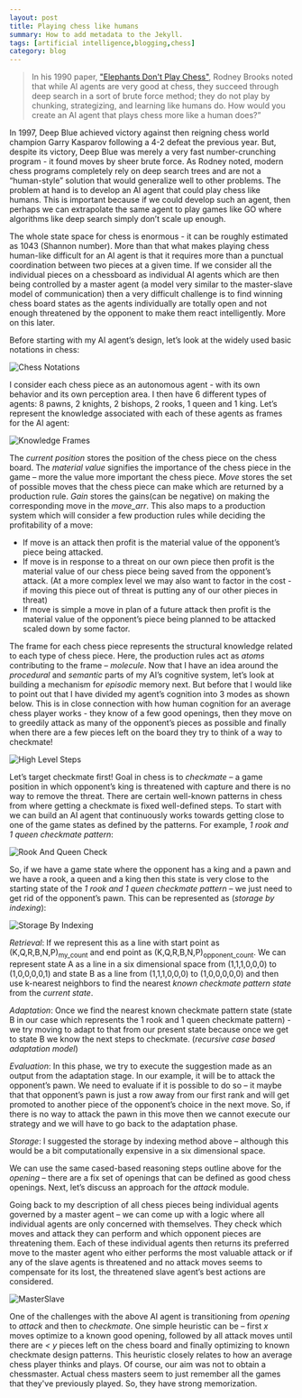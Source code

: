 ```yaml
---
layout: post
title: Playing chess like humans
summary: How to add metadata to the Jekyll.
tags: [artificial intelligence,blogging,chess]
category: blog
---
```


  > In his 1990 paper, ["Elephants Don't Play Chess"](https://www2.cs.sfu.ca/~vaughan/teaching/894/papers/elephants.pdf), Rodney Brooks noted that while AI agents are very good at chess, they succeed through deep search in a sort of brute force method; they do not play by chunking, strategizing, and learning like humans do. How would you create an AI agent that plays chess more like a human does?”

  In 1997, Deep Blue achieved victory against then reigning chess world champion Garry Kasparov following a 4-2 defeat the previous year. But, despite its victory, Deep Blue was merely a very fast number-crunching program - it found moves by sheer brute force. As Rodney noted, modern chess programs completely rely on deep search trees and are not a “human-style” solution that would generalize well to other problems. The problem at hand is to develop an AI agent that could play chess like humans. This is important because if we could develop such an agent, then perhaps we can extrapolate the same agent to play games like GO where algorithms like deep search simply don’t scale up enough.

  The whole state space for chess is enormous - it can be roughly estimated as 1043 (Shannon number). More than that what makes playing chess human-like difficult for an AI agent is that it requires more than a punctual coordination between two pieces at a given time. If we consider all the individual pieces on a chessboard as individual AI agents which are then being controlled by a master agent (a model very similar to the master-slave model of communication) then a very difficult challenge is to find winning chess board states as the agents individually are totally open and not enough threatened by the opponent to make them react intelligently. More on this later.

  Before starting with my AI agent’s design, let’s look at the widely used basic notations in chess:

  ![Chess Notations]({{site.baseurl}}/assets/chess1.png)

  I consider each chess piece as an autonomous agent - with its own behavior and its own perception area. I then have 6 different types of agents: 8 pawns, 2 knights, 2 bishops, 2 rooks, 1 queen and 1 king. Let’s represent the knowledge associated with each of these agents as frames for the AI agent:

  ![Knowledge Frames]({{site.baseurl}}/assets/chess2.png)

  The *current position* stores the position of the chess piece on the chess board. The *material value* signifies the importance of the chess piece in the game – more the value more important the chess piece. *Move* stores the set of possible moves that the chess piece can make which are returned by a production rule. *Gain* stores the gains(can be negative) on making the corresponding move in the *move_arr*. This also maps to a production system which will consider a few production rules while deciding the profitability of a move:

  * If move is an attack then profit is the material value of the opponent’s piece being attacked.
  * If move is in response to a threat on our own piece then profit is the material value of our chess piece being saved from the opponent’s attack. (At a more complex level we may also want to factor in the cost - if moving this piece out of threat is putting any of our other pieces in threat)
  * If move is simple a move in plan of a future attack then profit is the material value of the opponent’s piece being planned to be attacked scaled down by some factor.

The frame for each chess piece represents the structural knowledge related to each type of chess piece. Here, the production rules act as *atoms* contributing to the frame – *molecule*. Now that I have an idea around the *procedural* and *semantic* parts of my AI’s cognitive system, let’s look at building a mechanism for *episodic* memory next. But before that I would like to point out that I have divided my agent’s cognition into 3 modes as shown below. This is in close connection with how human cognition for an average chess player works - they know of a few good openings, then they move on to greedily attack as many of the opponent’s pieces as possible and finally when there are a few pieces left on the board they try to think of a way to checkmate!

  ![High Level Steps]({{site.baseurl}}/assets/chess3.png)

Let’s target checkmate first! Goal in chess is to *checkmate* – a game position in which opponent’s king is threatened with capture and there is no way to remove the threat. There are certain well-known patterns in chess from where getting a checkmate is fixed well-defined steps. To start with we can build an AI agent that continuously works towards getting close to one of the game states as defined by the patterns. For example, *1 rook and 1 queen checkmate pattern*:

  ![Rook And Queen Check]({{site.baseurl}}/assets/chess4.png)

So, if we have a game state where the opponent has a king and a pawn and we have a rook, a queen and a king then this state is very close to the starting state of the *1 rook and 1 queen checkmate pattern* – we just need to get rid of the opponent’s pawn. This can be represented as (*storage by indexing*):

  ![Storage By Indexing]({{site.baseurl}}/assets/chess5.png)

*Retrieval*: If we represent this as a line with start point as (K,Q,R,B,N,P)<sub>my_count</sub> and end point as (K,Q,R,B,N,P)<sub>opponent_count</sub>. We can represent state A as a line in a six dimensional space from (1,1,1,0,0,0) to (1,0,0,0,0,1) and state B as a line from (1,1,1,0,0,0) to (1,0,0,0,0,0) and then use k-nearest neighbors to find the nearest *known checkmate pattern state* from the *current state*.

*Adaptation*: Once we find the nearest known checkmate pattern state (state B in our case which represents the 1 rook and 1 queen checkmate pattern) -  we try moving to adapt to that from our present state because once we get to state B we know the next steps to checkmate. (*recursive case based adaptation model*)

*Evaluation*: In this phase, we try to execute the suggestion made as an output from the adaptation stage. In our example, it will be to attack the opponent’s pawn. We need to evaluate if it is possible to do so – it maybe that that opponent’s pawn is just a row away from our first rank and will get promoted to another piece of the opponent’s choice in the next move. So, if there is no way to attack the pawn in this move then we cannot execute our strategy and we will have to go back to the adaptation phase.

*Storage*: I suggested the storage by indexing method above – although this would be a bit computationally expensive in a six dimensional space.

We can use the same cased-based reasoning steps outline above for the *opening* – there are a fix set of openings that can be defined as good chess openings. Next, let’s discuss an approach for the *attack* module.

Going back to my description of all chess pieces being individual agents governed by a master agent – we can come up with a logic where all individual agents are only concerned with themselves. They check which moves and attack they can perform and which opponent pieces are threatening them. Each of these individual agents then returns its preferred move to the master agent who either performs the most valuable attack or if any of the slave agents is threatened and no attack moves seems to compensate for its lost, the threatened slave agent’s best actions are considered.

![MasterSlave]({{site.baseurl}}/assets/chess6.png)

One of the challenges with the above AI agent is transitioning from *opening* to *attack* and then to *checkmate*. One simple heuristic can be – first *x* moves optimize to a known good opening, followed by all attack moves until there are *< y* pieces left on the chess board and finally optimizing to known checkmate design patterns. This heuristic closely relates to how an average chess player thinks and plays. Of course, our aim was not to obtain a chessmaster. Actual chess masters seem to just remember all the games that they've previously played. So, they have strong memorization.

